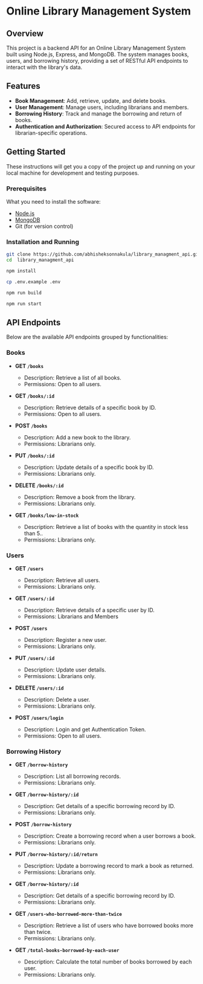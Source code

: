 # Online Library Management System

## Overview

This project is a backend API for an Online Library Management System built using Node.js, Express, and MongoDB. The system manages books, users, and borrowing history, providing a set of RESTful API endpoints to interact with the library's data.

## Features

- **Book Management**: Add, retrieve, update, and delete books.
- **User Management**: Manage users, including librarians and members.
- **Borrowing History**: Track and manage the borrowing and return of books.
- **Authentication and Authorization**: Secured access to API endpoints for librarian-specific operations.


## Getting Started

These instructions will get you a copy of the project up and running on your local machine for development and testing purposes.

### Prerequisites

What you need to install the software:

- [Node.js](https://nodejs.org/en/)
- [MongoDB](https://www.mongodb.com/try/download/community)
- Git (for version control)

### Installation and Running

```bash
git clone https://github.com/abhisheksonnakula/library_managment_api.git
cd  library_managment_api

npm install

cp .env.example .env

npm run build

npm run start

```

## API Endpoints

Below are the available API endpoints grouped by functionalities:

### Books

- **GET `/books`**
  - Description: Retrieve a list of all books.
  - Permissions: Open to all users.

- **GET `/books/:id`**
  - Description: Retrieve details of a specific book by ID.
  - Permissions: Open to all users.

- **POST `/books`**
  - Description: Add a new book to the library.
  - Permissions: Librarians only.

- **PUT `/books/:id`**
  - Description: Update details of a specific book by ID.
  - Permissions: Librarians only.

- **DELETE `/books/:id`**
  - Description: Remove a book from the library.
  - Permissions: Librarians only.

- **GET `/books/low-in-stock`**
  - Description: Retrieve a list of books with the quantity in stock less than 5..
  - Permissions: Librarians only.

### Users

- **GET `/users`**
  - Description: Retrieve all users.
  - Permissions: Librarians only.

- **GET `/users/:id`**
  - Description: Retrieve details of a specific user by ID.
  - Permissions: Librarians and Members

- **POST `/users`**
  - Description: Register a new user.
  - Permissions: Librarians only.

- **PUT `/users/:id`**
  - Description: Update user details.
  - Permissions: Librarians only.

- **DELETE `/users/:id`**
  - Description: Delete a user.
  - Permissions: Librarians only.

- **POST `/users/login`**
  - Description: Login and get Authentication Token.
  - Permissions: Open to all users.

### Borrowing History

- **GET `/borrow-history`**
  - Description: List all borrowing records.
  - Permissions: Librarians only.

- **GET `/borrow-history/:id`**
  - Description: Get details of a specific borrowing record by ID.
  - Permissions: Librarians only.

- **POST `/borrow-history`**
  - Description: Create a borrowing record when a user borrows a book.
  - Permissions: Librarians only.

- **PUT `/borrow-history/:id/return`**
  - Description: Update a borrowing record to mark a book as returned.
  - Permissions: Librarians only.

- **GET `/borrow-history/:id`**
  - Description: Get details of a specific borrowing record by ID.
  - Permissions: Librarians only.

- **GET `/users-who-borrowed-more-than-twice`**
  - Description: Retrieve a list of users who have borrowed books more than twice.
  - Permissions: Librarians only.

- **GET `/total-books-borrowed-by-each-user`**
  - Description: Calculate the total number of books borrowed by each user.
  - Permissions: Librarians only.




